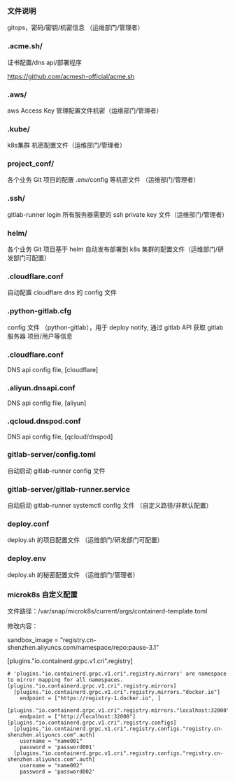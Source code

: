 ### 文件说明
gitops，密码/密钥/机密信息 （运维部门/管理者）

### .acme.sh/
证书配置/dns api/部署程序

https://github.com/acmesh-official/acme.sh


### .aws/
aws Access Key 管理配置文件机密（运维部门/管理者）

### .kube/
k8s集群 机密配置文件（运维部门/管理者）

### project_conf/
各个业务 Git 项目的配置 .env/config 等机密文件 （运维部门/管理者）

### .ssh/
gitlab-runner login 所有服务器需要的 ssh private key 文件（运维部门/管理者）

### helm/
各个业务 Git 项目基于 helm 自动发布部署到 k8s 集群的配置文件（运维部门/研发部门可配置）

### .cloudflare.conf
自动配置 cloudflare dns 的 config 文件

### .python-gitlab.cfg
config 文件 （python-gitlab），用于 deploy notify, 通过 gitlab API 获取 gitlab 服务器 项目/用户等信息

### .cloudflare.conf
DNS api config file, [cloudflare]

### .aliyun.dnsapi.conf
DNS api config file, [aliyun]
### .qcloud.dnspod.conf
DNS api config file, [qcloud/dnspod]

### gitlab-server/config.toml
自动启动 gitlab-runner config 文件

### gitlab-server/gitlab-runner.service
自动启动 gitlab-runner  systemctl config 文件 （自定义路径/非默认配置）

### deploy.conf
deploy.sh 的项目配置文件 （运维部门/研发部门可配置）

### deploy.env
deploy.sh 的秘密配置文件 （运维部门/管理者）

### microk8s 自定义配置
文件路径：/var/snap/microk8s/current/args/containerd-template.toml

修改内容：

  sandbox_image = "registry.cn-shenzhen.aliyuncs.com/namespace/repo:pause-3.1"

  [plugins."io.containerd.grpc.v1.cri".registry]

    # 'plugins."io.containerd.grpc.v1.cri".registry.mirrors' are namespace to mirror mapping for all namespaces.
    [plugins."io.containerd.grpc.v1.cri".registry.mirrors]
      [plugins."io.containerd.grpc.v1.cri".registry.mirrors."docker.io"]
        endpoint = ["https://registry-1.docker.io", ]
      [plugins."io.containerd.grpc.v1.cri".registry.mirrors."localhost:32000"]
        endpoint = ["http://localhost:32000"]
    [plugins."io.containerd.grpc.v1.cri".registry.configs]
      [plugins."io.containerd.grpc.v1.cri".registry.configs."registry.cn-shenzhen.aliyuncs.com".auth]
        username = "name001"
        password = 'password001'
      [plugins."io.containerd.grpc.v1.cri".registry.configs."registry.cn-shenzhen.aliyuncs.com".auth]
        username = "name002"
        password = 'password002'